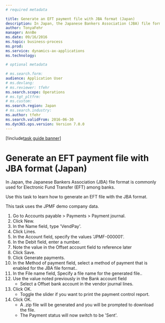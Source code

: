 ```yaml
--- 
# required metadata 
 
title: Generate an EFT payment file with JBA format (Japan)
description: In Japan, the Japanese Bankers Association (JBA) file format is commonly used for Electronic Fund Transfer (EFT) among banks. 
author: TonyaFehr 
manager: AnnBe 
ms.date: 09/16/2016
ms.topic: business-process 
ms.prod:  
ms.service: dynamics-ax-applications 
ms.technology:  
 
# optional metadata 
 
# ms.search.form:   
audience: Application User 
# ms.devlang:  
# ms.reviewer: tfehr 
ms.search.scope: Operations 
# ms.tgt_pltfrm:  
# ms.custom:  
ms.search.region: Japan
# ms.search.industry: 
ms.author: tfehr 
ms.search.validFrom: 2016-06-30 
ms.dyn365.ops.version: Version 7.0.0 
---
```


[!include[task guide banner](.../includes/task-guide-banner.md)]

# Generate an EFT payment file with JBA format (Japan)

In Japan, the Japanese Bankers Association (JBA) file format is commonly used for Electronic Fund Transfer (EFT) among banks. 

Use this task to learn how to generate an EFT file with the JBA format.

This task uses the JPMF demo company data.

1. Go to Accounts payable > Payments > Payment journal.
2. Click New.
3. In the Name field, type 'VendPay'.
4. Click Lines.
5. In the Account field, specify the values 'JPMF-000001'.
6. In the Debit field, enter a number.
7. Note the value in the Offset account field to reference later
8. Click Save.
9. Click Generate payments.
10. In the Method of payment field, select a method of payment that is enabled for the JBA file format..
11. In the File name field, Specify a file name for the generated file..
12. Use the value noted previously in the Bank account field
    * Select a Offset bank account in the vendor journal lines.  
13. Click OK.
    * Toggle the slider if you want to print the payment control report.  
14. Click OK.
    * A .zip file will be generated and you will be prompted to download the file.  
    * The Payment status will now switch to be 'Sent'.  

